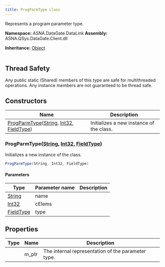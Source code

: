```yaml
---
title: ProgParmType class
---
```


Represents a program parameter type.

**Namespace:** ASNA.DataGate.DataLink
**Assembly:** ASNA.QSys.DataGate.Client.dll

**Inheritance:** [Object](https://docs.microsoft.com/en-us/dotnet/api/system.object)
<br>
<br>
## Thread Safety

Any public static (Shared) members of this type are safe for multithreaded operations. Any instance members are not guaranteed to be thread safe.


## Constructors

| Name | Description |
| --- | --- |
| [ProgParmType](#progparmtype-string-int32-fieldtype-)([String](https://docs.microsoft.com/en-us/dotnet/api/system.string), [Int32](https://docs.microsoft.com/en-us/dotnet/api/system.int32), [FieldType](/reference/datagate/data-gate-common/field-type.html)) | Initializes a new instance of the  class.

### ProgParmType([String](https://docs.microsoft.com/en-us/dotnet/api/system.string), [Int32](https://docs.microsoft.com/en-us/dotnet/api/system.int32), [FieldType](/reference/datagate/data-gate-common/field-type.html))

Initializes a new instance of the  class.

```cs
ProgParmType(String, Int32, FieldType)
```

#### Parameters

| Type | Parameter name | Description
| --- | --- | ---
| [String](https://docs.microsoft.com/en-us/dotnet/api/system.string) | name | 
| [Int32](https://docs.microsoft.com/en-us/dotnet/api/system.int32) | cElems | 
| [FieldType](/reference/datagate/data-gate-common/field-type.html) | type | 

## Properties

| Type | Name | Description
| --- | --- | --- 
|  | m_ptr | The internal representation of the parameter type. |
